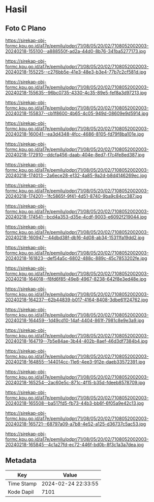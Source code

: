 # Hasil

## Foto C Plano

https://sirekap-obj-formc.kpu.go.id/a17e/pemilu/pdpr/71/08/05/20/02/7108052002003-20240218-155100--a888550f-ad2a-44d0-8b76-341ba5277173.jpg

https://sirekap-obj-formc.kpu.go.id/a17e/pemilu/pdpr/71/08/05/20/02/7108052002003-20240218-155225--c276bb5e-41e3-48e3-b3e4-77b7c2cf581d.jpg

https://sirekap-obj-formc.kpu.go.id/a17e/pemilu/pdpr/71/08/05/20/02/7108052002003-20240218-155635--96bc0735-4330-4c35-89e5-fef8a3d97213.jpg

https://sirekap-obj-formc.kpu.go.id/a17e/pemilu/pdpr/71/08/05/20/02/7108052002003-20240218-155837--cb1f8600-4b65-4c05-949d-08609e9d5914.jpg

https://sirekap-obj-formc.kpu.go.id/a17e/pemilu/pdpr/71/08/05/20/02/7108052002003-20240218-160041--ea3d4348-4fcc-4686-8105-fd79f8ba101e.jpg

https://sirekap-obj-formc.kpu.go.id/a17e/pemilu/pdpr/71/08/05/20/02/7108052002003-20240218-172910--ddcfa456-daab-404e-8ed7-f7c4fe8ed387.jpg

https://sirekap-obj-formc.kpu.go.id/a17e/pemilu/pdpr/71/08/05/20/02/7108052002003-20240218-174013--2a6ece28-e132-4a85-9a2d-b8d4146269ec.jpg

https://sirekap-obj-formc.kpu.go.id/a17e/pemilu/pdpr/71/08/05/20/02/7108052002003-20240218-174201--1fc5865f-9f41-4d51-8740-9ba9c84cc387.jpg

https://sirekap-obj-formc.kpu.go.id/a17e/pemilu/pdpr/71/08/05/20/02/7108052002003-20240218-174541--bcd4a353-d35e-4cdf-9003-e6092f219044.jpg

https://sirekap-obj-formc.kpu.go.id/a17e/pemilu/pdpr/71/08/05/20/02/7108052002003-20240218-160947--44dbd38f-db16-4d08-ab34-15311fa19dd2.jpg

https://sirekap-obj-formc.kpu.go.id/a17e/pemilu/pdpr/71/08/05/20/02/7108052002003-20240218-161823--def54a5c-6802-488c-889c-45c7853202fe.jpg

https://sirekap-obj-formc.kpu.go.id/a17e/pemilu/pdpr/71/08/05/20/02/7108052002003-20240218-164018--f8fd6f85-49e8-4967-8238-642f8e3ed48e.jpg

https://sirekap-obj-formc.kpu.go.id/a17e/pemilu/pdpr/71/08/05/20/02/7108052002003-20240218-164237--62b44839-b017-4164-8408-3dbe61f24762.jpg

https://sirekap-obj-formc.kpu.go.id/a17e/pemilu/pdpr/71/08/05/20/02/7108052002003-20240218-164459--1d49cd10-14af-4404-861f-7981c8e9e3a9.jpg

https://sirekap-obj-formc.kpu.go.id/a17e/pemilu/pdpr/71/08/05/20/02/7108052002003-20240218-164719--7b5e84ae-3b44-402b-8aef-46d3df7384b4.jpg

https://sirekap-obj-formc.kpu.go.id/a17e/pemilu/pdpr/71/08/05/20/02/7108052002003-20240218-164855--144014cc-11e6-4ee3-912e-daeb33572391.jpg

https://sirekap-obj-formc.kpu.go.id/a17e/pemilu/pdpr/71/08/05/20/02/7108052002003-20240218-165254--2ac60e5c-871c-4f15-b35d-fdeeb8578709.jpg

https://sirekap-obj-formc.kpu.go.id/a17e/pemilu/pdpr/71/08/05/20/02/7108052002003-20240218-165508--ba517fd5-fb73-44b3-bb6f-6f05a9e42c13.jpg

https://sirekap-obj-formc.kpu.go.id/a17e/pemilu/pdpr/71/08/05/20/02/7108052002003-20240218-165721--68797a09-a7b8-4e52-a125-d36737c5ac53.jpg

https://sirekap-obj-formc.kpu.go.id/a17e/pemilu/pdpr/71/08/05/20/02/7108052002003-20240218-165845--4c1a27fd-ec72-446f-bd0b-8f3c1a3a7dea.jpg


## Metadata

| Key        | Value               |
| ---------- | ------------------- |
| Time Stamp | 2024-02-24 22:33:55 |
| Kode Dapil | 7101                |



